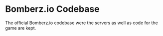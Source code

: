 # Bomberz.io Codebase

The official Bomberz.io codebase were the servers as well as code for the game are kept.

